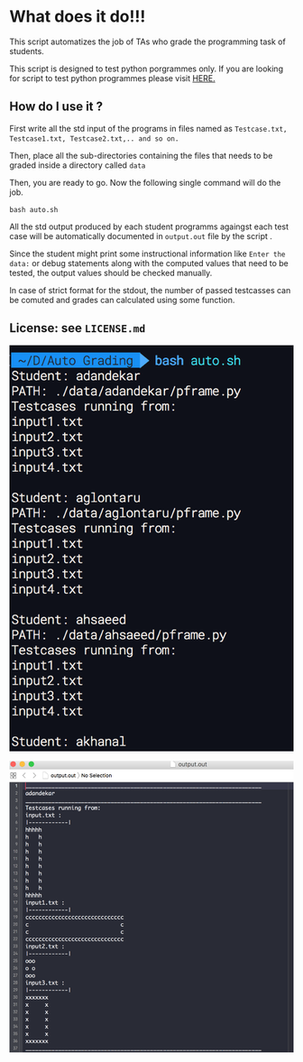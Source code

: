 What does it do!!!
=======================
This script automatizes the job of TAs who grade the programming task of students.


This script is designed to test python porgrammes only.
If you are looking for script to test python programmes please visit  [HERE.](https://github.com/aerolalit/Auto-Testing/tree/master/for%20c++)


How do I use it ?
--------------------

First write all the std input of the programs in files named as `Testcase.txt, Testcase1.txt, Testcase2.txt,.. and so on.`

Then, place all the sub-directories containing the files that needs to be graded inside a directory called `data`

Then, you are ready to go. Now the following single command will do the job.

	bash auto.sh

All the std output produced by each student programms againgst each test case will be automatically documented in `output.out` file by the script .

Since the student might print some instructional information like `Enter the data:` or debug statements along with the computed values that need to be tested, the output values should be checked manually. 

In case of strict format for the stdout, the number of passed testcasses can be comuted and grades can calculated using some function.

License: see `LICENSE.md`
---------------------------------

![alt text](https://github.com/aerolalit/Auto-Testing/blob/master/for%20python/images/script%20running.png)


![alt text](https://github.com/aerolalit/Auto-Testing/blob/master/for%20python/images/output.png)

